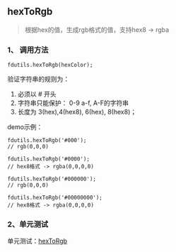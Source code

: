 ## hexToRgb

> 根据hex的值，生成rgb格式的值，支持hex8 -> rgba

### 1、 调用方法

```
fdutils.hexToRgb(hexColor);
```

验证字符串的规则为：

1. 必须以 # 开头
2. 字符串只能保护： 0-9 a-f, A-F的字符串
3. 长度为 3(hex),4(hex8), 6(hex), 8(hex8)；

demo示例：

```
fdutils.hexToRgb('#000');
// rgb(0,0,0)

fdutils.hexToRgb('#0000');
// hex8格式 -> rgba(0,0,0,0)

fdutils.hexToRgb('#000000');
// rgb(0,0,0)

fdutils.hexToRgb('#00000000');
// hex8格式 -> rgba(0,0,0,0)

```

### 2、单元测试

单元测试：[hexToRgb](http://www.zhangyunling.com/study/fdutils/#hexToRgb)